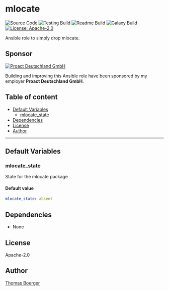 # mlocate

[![Source Code](https://img.shields.io/badge/github-source%20code-blue?logo=github&logoColor=white)](https://github.com/rolehippie/mlocate) [![Testing Build](https://github.com/rolehippie/mlocate/workflows/testing/badge.svg)](https://github.com/rolehippie/mlocate/actions?query=workflow%3Atesting) [![Readme Build](https://github.com/rolehippie/mlocate/workflows/readme/badge.svg)](https://github.com/rolehippie/mlocate/actions?query=workflow%3Areadme) [![Galaxy Build](https://github.com/rolehippie/mlocate/workflows/galaxy/badge.svg)](https://github.com/rolehippie/mlocate/actions?query=workflow%3Agalaxy) [![License: Apache-2.0](https://img.shields.io/github/license/rolehippie/mlocate)](https://github.com/rolehippie/mlocate/blob/master/LICENSE) 

Ansible role to simply drop mlocate. 

## Sponsor 

[![Proact Deutschland GmbH](https://proact.eu/wp-content/uploads/2020/03/proact-logo.png)](https://proact.eu) 

Building and improving this Ansible role have been sponsored by my employer **Proact Deutschland GmbH**.

## Table of content

* [Default Variables](#default-variables)
  * [mlocate_state](#mlocate_state)
* [Dependencies](#dependencies)
* [License](#license)
* [Author](#author)

---

## Default Variables

### mlocate_state

State for the mlocate package

#### Default value

```YAML
mlocate_state: absent
```

## Dependencies

* None

## License

Apache-2.0

## Author

[Thomas Boerger](https://github.com/tboerger)
